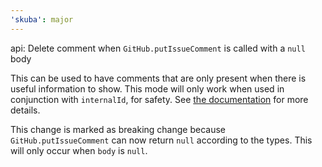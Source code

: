 ```yaml
---
'skuba': major
---
```


api: Delete comment when `GitHub.putIssueComment` is called with a `null` body

This can be used to have comments that are only present when there is useful information to show. This mode will only work when used in conjunction with `internalId`, for safety. See [the documentation](https://seek-oss.github.io/skuba/docs/development-api/github.html#putissuecomment) for more details.

This change is marked as breaking change because `GitHub.putIssueComment` can now return `null` according to the types.
This will only occur when `body` is `null`.
